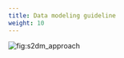 ```yaml
---
title: Data modeling guideline
weight: 10
---
```


![fig:s2dm_approach](/s2dm/images/s2dm_overview.svg)
